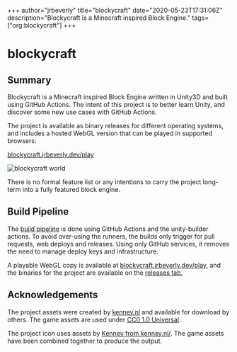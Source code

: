 +++
author="jrbeverly"
title="blockycraft"
date="2020-05-23T17:31:06Z"
description="Blockycraft is a Minecraft inspired Block Engine."
tags=["org:blockycraft"]
+++

# blockycraft

## Summary

Blockycraft is a Minecraft inspired Block Engine written in Unity3D and built using GitHub Actions. The intent of this project is to better learn Unity, and discover some new use cases with GitHub Actions.

The project is available as binary releases for different operating systems, and includes a hosted WebGL version that can be played in supported browsers:

[blockycraft.jrbeverly.dev/play](https://blockycraft.jrbeverly.dev/play)

![blockycraft world](./docs/screenshots/world.png "Blockycraft")

There is no formal feature list or any intentions to carry the project long-term into a fully featured block engine.

## Build Pipeline

The [build pipeline](./docs/deployment/) is done using GitHub Actions and the unity-builder actions. To avoid over-using the runners, the builds only trigger for pull requests, web deploys and releases. Using only GitHub services, it removes the need to manage deploy keys and infrastructure.

A playable WebGL copy is available at [blockycraft.jrbeverly.dev/play](https://blockycraft.jrbeverly.dev/play), and the binaries for the project are available on the [releases tab.](https://github.com/blockycraft/blockycraft/releases)

## Acknowledgements

The project assets were created by [kenney.nl](http://kenney.nl/assets/voxel-pack) and available for download by others. The game assets are used under [CC0 1.0 Universal](https://creativecommons.org/publicdomain/zero/1.0/).

The project icon uses assets by [Kenney from kenney.nl/](http://kenney.nl/assets/voxel-pack). The game assets have been combined together to produce the output.
